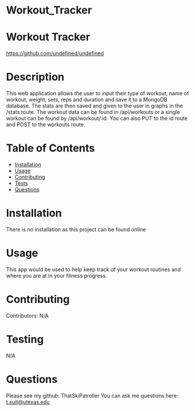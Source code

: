 # Workout_Tracker

# Workout Tracker
https://github.com/undefined/undefined
# Description
This web application allows the user to input their type of workout, name of workout, weight, sets, reps and duration and save it to a MongoDB database. The stats are then saved and given to the user in graphs in the /stats route. The workout data can be found in /api/workouts or a single workout can be found by /api/workout/:id. You can also PUT to the id route and POST to the workouts route. 
# Table of Contents
* [Installation](#installation)
* [Usage](#usage)
* [Contributing](#contributing)
* [Tests](#tests)
* [Questions](#questions)
# Installation
There is no installation as this project can be found online
# Usage
This app would be used to help keep track of your workout routines and where you are at in your fitness progress.
# Contributing
Contributors: N/A
# Testing
N/A
# Questions
Please see my github: ThatSkiPatroller
You can ask me questions here: t.suit@utexas.edu